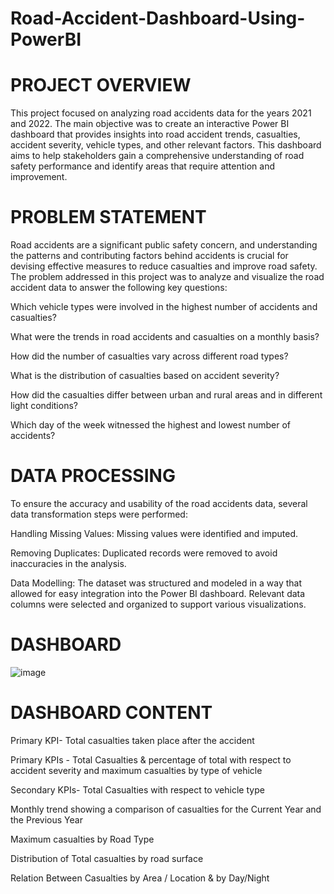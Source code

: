 # Road-Accident-Dashboard-Using-PowerBI
# PROJECT OVERVIEW
This project focused on analyzing road accidents data for the years 2021 and 2022. The main objective was to create an interactive Power BI dashboard that provides insights into road accident trends, casualties, accident severity, vehicle types, and other relevant factors. This dashboard aims to help stakeholders gain a comprehensive understanding of road safety performance and identify areas that require attention and improvement.
# PROBLEM STATEMENT
Road accidents are a significant public safety concern, and understanding the patterns and contributing factors behind accidents is crucial for devising effective measures to reduce casualties and improve road safety. The problem addressed in this project was to analyze and visualize the road accident data to answer the following key questions:

Which vehicle types were involved in the highest number of accidents and casualties?

What were the trends in road accidents and casualties on a monthly basis?

How did the number of casualties vary across different road types?

What is the distribution of casualties based on accident severity?

How did the casualties differ between urban and rural areas and in different light conditions?

Which day of the week witnessed the highest and lowest number of accidents?

# DATA PROCESSING
To ensure the accuracy and usability of the road accidents data, several data transformation steps were performed:

Handling Missing Values: Missing values were identified and imputed.

Removing Duplicates: Duplicated records were removed to avoid inaccuracies in the analysis.

Data Modelling: The dataset was structured and modeled in a way that allowed for easy integration into the Power BI dashboard. Relevant data columns were selected and organized to support various visualizations.

# DASHBOARD
![image](https://github.com/AshishVsancheti/Road-Accident-Dashboard-Using-PowerBI/assets/168350465/8a93853b-bc1e-4657-956c-c7859bf3f28b)

# DASHBOARD CONTENT
Primary KPI- Total casualties taken place after the accident

Primary KPIs - Total Casualties & percentage of total with respect to accident severity and maximum casualties by type of vehicle

Secondary KPIs- Total Casualties with respect to vehicle type

Monthly trend showing a comparison of casualties for the Current Year and the Previous Year

Maximum casualties by Road Type

Distribution of Total casualties by road surface

Relation Between Casualties by Area / Location & by Day/Night
